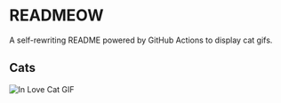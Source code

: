 # READMEOW

A self-rewriting README powered by GitHub Actions to display cat gifs.

## Cats

![In Love Cat GIF](https://media1.giphy.com/media/MDJ9IbxxvDUQM/200.gif?cid=9acd02da7dgt4i5mvjlxvfp1iftk0yuz66odpqgn4bwz8a7c&ep=v1_gifs_search&rid=200.gif&ct=g)
